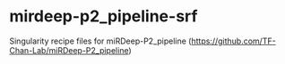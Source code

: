 # mirdeep-p2_pipeline-srf
Singularity recipe files for miRDeep-P2_pipeline (https://github.com/TF-Chan-Lab/miRDeep-P2_pipeline)
